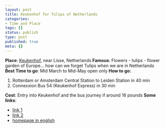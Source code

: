 ```yaml
---
layout: post
title: Keukenhof for Tulips of Netherlands
categories:
- Time and Place
tags: []
status: publish
type: post
published: true
meta: {}
---
```

**Place**: [Keukenhof](http://en.wikipedia.org/wiki/Keukenhof), near Lisse, Netherlands **Famous**: Flowers - tulips - flower garden of Europe... how can we forget Tulips when we are in Netherlands **Best Time to go**: Mid March to Mid-May open only **How to go:**
1. Rotterdam or Amsterdam Central Station to Leiden Station in 40 min
2. Connexxion Bus 54 (Keukenhof Express) in 30 min

**Cost**: Entry into Keukenhof and the bus journey if around 16 pounds **Some links**:
- [link 1](http://www.ukstudentlife.com/Travel/Tours/Netherlands/Keukenhof.htm)
- [link 2](http://europeforvisitors.com/europe/articles/keukenhof_gardens.htm)
- [homepage in english](http://www.keukenhof.nl/nm/english.html)
